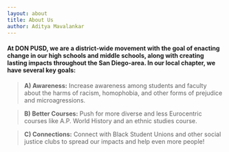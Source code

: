 ```yaml
---
layout: about
title: About Us
author: Aditya Mavalankar
---
```

<div class="hideme">
<h4 class="section-title mb-5 mt-4">At DON PUSD, we are a district-wide movement with the goal of enacting change in our high schools and middle schools, along with creating lasting impacts throughout the San Diego-area. In our local chapter, we have several key goals:</h4>
</div>

<div class="hideme">
<blockquote><p><strong>A) Awareness:</strong> Increase awareness among students and faculty about the harms of racism, homophobia, and other forms of prejudice and microagressions.</p></blockquote>
</div>

<div class="hideme">
<blockquote><p><strong>B) Better Courses:</strong> Push for more diverse and less Eurocentric courses like A.P. World History and an ethnic studies course.</p></blockquote>
</div>

<div class="hideme">
<blockquote><p><strong>C) Connections:</strong> Connect with Black Student Unions and other social justice clubs to spread our impacts and help even more people!</p></blockquote>
</div>
